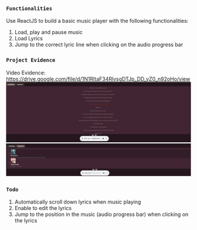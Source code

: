 ### `Functionalities`
Use ReactJS to build a basic music player with the following functionalities:
1) Load, play and pause music
2) Load Lyrics
3) Jump to the correct lyric line when clicking on the audio progress bar


### `Project Evidence`
Video Evidence: https://drive.google.com/file/d/1N1RltaF34RlvsgDTJp_DD_vZ0_n92oHo/view
<img src="./projectEvidence1.png">
<img src="./projectEvidence2.png">

### `Todo`
1) Automatically scroll down lyrics when music playing
2) Enable to edit the lyrics
3) Jump to the position in the music (audio progress bar) when clicking on the lyrics